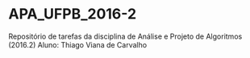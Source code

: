 # APA_UFPB_2016-2
Repositório de tarefas da disciplina de Análise e Projeto de Algoritmos (2016.2)
Aluno: Thiago Viana de Carvalho
